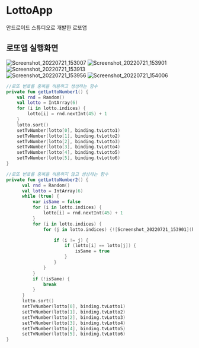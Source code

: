 # LottoApp
안드로이드 스튜디오로 개발한 로또앱<br>
## 로또앱 실행화면
![Screenshot_20220721_153007](https://user-images.githubusercontent.com/88234731/180144857-0b4587e4-1f6d-4e6e-98ce-ded3f0a0b48d.png)
![Screenshot_20220721_153901](https://user-images.githubusercontent.com/88234731/180146741-8a65b17a-cd64-4024-a304-27986e80dd4e.png)
![Screenshot_20220721_153913](https://user-images.githubusercontent.com/88234731/180147578-269a9b5b-e561-45b7-82fb-b4b134cee3f7.png)<br>
![Screenshot_20220721_153956](https://user-images.githubusercontent.com/88234731/180147827-3e42d92b-3966-4a0f-9d31-6b81e47cc313.png)
![Screenshot_20220721_154006](https://user-images.githubusercontent.com/88234731/180147847-66f89f03-5137-41d0-8cbe-70556863786b.png)


```kotlin
//로또 번호를 중복을 허용하고 생성하는 함수
private fun getLottoNumber1() {
	val rnd = Random()
	val lotto = IntArray(6)
	for (i in lotto.indices) {
		lotto[i] = rnd.nextInt(45) + 1
	}
	lotto.sort()
	setTvNumber(lotto[0], binding.tvLotto1)
	setTvNumber(lotto[1], binding.tvLotto2)
	setTvNumber(lotto[2], binding.tvLotto3)
	setTvNumber(lotto[3], binding.tvLotto4)
	setTvNumber(lotto[4], binding.tvLotto5)
	setTvNumber(lotto[5], binding.tvLotto6)
}
  ```
  
  ```kotlin
//로또 번호를 중복을 허용하지 않고 생성하는 함수
private fun getLottoNumber2() {
		val rnd = Random()
		val lotto = IntArray(6)
		while (true) {
			var isSame = false
			for (i in lotto.indices) {
				lotto[i] = rnd.nextInt(45) + 1
			}
			for (i in lotto.indices) {
				for (j in lotto.indices) {![Screenshot_20220721_153901](https://user-images.githubusercontent.com/88234731/180146698-cec89bef-e6ff-4933-868a-1875c3030492.png)

					if (i != j) {
						if (lotto[i] == lotto[j]) {
							isSame = true
						}
					}
				}
			}
			if (!isSame) {
				break
			}
		}
		lotto.sort()
		setTvNumber(lotto[0], binding.tvLotto1)
		setTvNumber(lotto[1], binding.tvLotto2)
		setTvNumber(lotto[2], binding.tvLotto3)
		setTvNumber(lotto[3], binding.tvLotto4)
		setTvNumber(lotto[4], binding.tvLotto5)
		setTvNumber(lotto[5], binding.tvLotto6)
}
  ```
